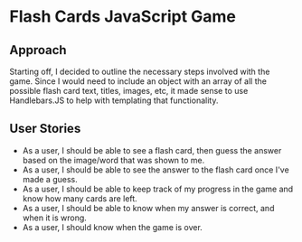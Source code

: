 # Flash Cards JavaScript Game

## Approach
Starting off, I decided to outline the necessary steps involved with the game. Since I would need to include an object with an array of all the possible flash card text, titles, images, etc, it made sense to use Handlebars.JS to help with templating that functionality. 

## User Stories
* As a user, I should be able to see a flash card, then guess the answer based on the image/word that was shown to me.
* As a user, I should be able to see the answer to the flash card once I've made a guess.
* As a user, I should be able to keep track of my progress in the game and know how many cards are left.
* As a user, I should be able to know when my answer is correct, and when it is wrong.
* As a user, I should know when the game is over.
